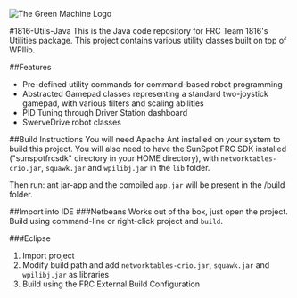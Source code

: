 ﻿![The Green Machine Logo](http://edinarobotics.com/sites/all/themes/greenmachine/assets/images/Logo.gif)

#1816-Utils-Java
This is the Java code repository for FRC Team 1816's Utilities package. This project contains various utility classes built on top of WPIlib.

##Features
* Pre-defined utility commands for command-based robot programming
* Abstracted Gamepad classes representing a standard two-joystick gamepad, with various filters and scaling abilities
* PID Tuning through Driver Station dashboard
* SwerveDrive robot classes

##Build Instructions
You will need Apache Ant installed on your system to build this project. You will also need to have the SunSpot FRC SDK installed ("sunspotfrcsdk" directory in your HOME directory), with `networktables-crio.jar`, `squawk.jar` and `wpilibj.jar` in the `lib` folder.

Then run:
    ant jar-app
and the compiled `app.jar` will be present in the /build folder.

##Import into IDE
###Netbeans
Works out of the box, just open the project. Build using command-line or right-click project and `build`.

###Eclipse
1. Import project
2. Modify build path and add `networktables-crio.jar`, `squawk.jar` and `wpilibj.jar` as libraries
3. Build using the FRC External Build Configuration
